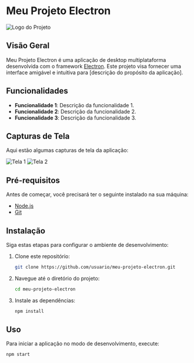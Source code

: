 # Meu Projeto Electron

![Logo do Projeto](./path/to/logo.png)

## Visão Geral

Meu Projeto Electron é uma aplicação de desktop multiplataforma desenvolvida com o framework [Electron](https://www.electronjs.org/). Este projeto visa fornecer uma interface amigável e intuitiva para [descrição do propósito da aplicação].

## Funcionalidades

- **Funcionalidade 1**: Descrição da funcionalidade 1.
- **Funcionalidade 2**: Descrição da funcionalidade 2.
- **Funcionalidade 3**: Descrição da funcionalidade 3.

## Capturas de Tela

Aqui estão algumas capturas de tela da aplicação:

![Tela 1](./path/to/screenshot1.png)
![Tela 2](./path/to/screenshot2.png)

## Pré-requisitos

Antes de começar, você precisará ter o seguinte instalado na sua máquina:

- [Node.js](https://nodejs.org/)
- [Git](https://git-scm.com/)

## Instalação

Siga estas etapas para configurar o ambiente de desenvolvimento:

1. Clone este repositório:
    ```bash
    git clone https://github.com/usuario/meu-projeto-electron.git
    ```

2. Navegue até o diretório do projeto:
    ```bash
    cd meu-projeto-electron
    ```

3. Instale as dependências:
    ```bash
    npm install
    ```

## Uso

Para iniciar a aplicação no modo de desenvolvimento, execute:
```bash
npm start
